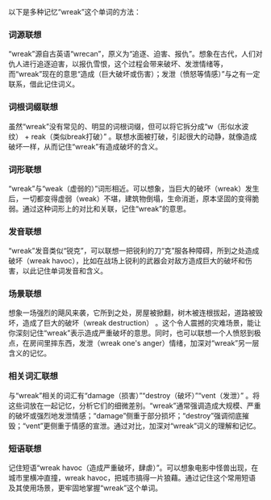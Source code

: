 以下是多种记忆“wreak”这个单词的方法：

### 词源联想
“wreak”源自古英语“wrecan”，原义为“追逐、迫害、报仇”。想象在古代，人们对仇人进行追逐迫害，以报仇雪恨，这个过程会带来破坏、发泄情绪等，而“wreak”现在的意思“造成（巨大破坏或伤害）；发泄（愤怒等情感）”与之有一定联系，借此记住词义。

### 词根词缀联想
虽然“wreak”没有常见的、明显的词根词缀，但可以将它拆分成“w（形似水波纹） + reak（类似break打破）” 。联想水面被打破，引起很大的动静，就像造成破坏一样，从而记住“wreak”有造成破坏的含义。

### 词形联想
“wreak”与“weak（虚弱的）”词形相近。可以想象，当巨大的破坏（wreak）发生后，一切都变得虚弱（weak）不堪，建筑物倒塌，生命消逝，原本坚固的变得脆弱。通过这种词形上的对比和关联，记住“wreak”的意思。

### 发音联想
“wreak”发音类似“锐克”，可以联想一把锐利的刀“克”服各种障碍，所到之处造成破坏（wreak havoc），比如在战场上锐利的武器会对敌方造成巨大的破坏和伤害，以此记住单词发音和含义。

### 场景联想
想象一场强烈的飓风来袭，它所到之处，房屋被掀翻，树木被连根拔起，道路被毁坏，造成了巨大的破坏（wreak destruction） 。这个令人震撼的灾难场景，能让你深刻记住“wreak”表示造成严重破坏的意思。同时，也可以联想一个人愤怒到极点，在房间里摔东西，发泄（wreak one's anger）情绪，加深对“wreak”另一层含义的记忆。

### 相关词汇联想
与“wreak”相关的词汇有“damage（损害）”“destroy（破坏）”“vent（发泄）” 。将这些词放在一起记忆，分析它们的细微差别。“wreak”通常强调造成大规模、严重的破坏或强烈地发泄情感；“damage”侧重于部分损坏；“destroy”强调彻底摧毁；“vent”更侧重于情感的宣泄。通过对比，加深对“wreak”词义的理解和记忆。

### 短语联想
记住短语“wreak havoc（造成严重破坏，肆虐）”。可以想象电影中怪兽出现，在城市里横冲直撞，wreak havoc，把城市搞得一片狼藉。通过记住这个常用短语及其使用场景，更牢固地掌握“wreak”这个单词。 